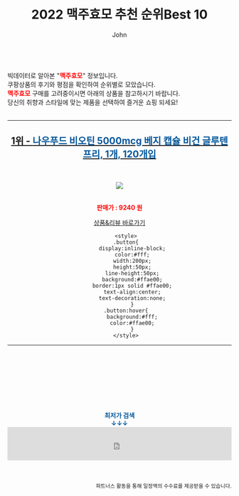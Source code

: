 ﻿---
layout: post
title:  "2022 맥주효모 추천 순위Best 10"
author: John
categories: [ 식품 ]
tags: [ 맥주효모, 맥주효모 효능, 맥주효모 영양제, 맥주효모 탈모 후기, 맥주효모 탈모, 맥주효모 모발, 맥주효모 비오틴, 맥주효모 추천, 맥주효모샴푸 부작용, 맥주효모 먹는법 ]
image: https://static.coupangcdn.com/image/vendor_inventory/fb61/f58e3e4d0abe512dd5966cfc7c6cf913a5feb93f457114ad541aa34f59ba.png 
description: "2022 맥주효모 추천 순위Best 10 관련 상품으로 가장 고객 선호도가 높은 제품입니다."
toc: true
toc_sticky: true
---

<br>
빅데이터로 알아본 "<b><font color='#ff0000'>맥주효모</font></b>" 정보입니다.
<br>
쿠팡상품의 후기와 평점을 확인하여 순위별로 모았습니다.
<br>
<b><font color='#ff0000'>맥주효모</font></b>  구매를 고려중이시면 아래의 상품을 참고하시기 바랍니다.
<br>
당신의 취향과 스타일에 맞는 제품을 선택하여 즐거운 쇼핑 되세요!
<br><br>
<hr>
<p>
    
<center><h2><a href="https://link.coupang.com/re/AFFSDP?lptag=AF7307611&pageKey=1955584555&itemId=3322988636&vendorItemId=72495291625&traceid=V0-153-698fde1fbf65eeb2" target="_blank"><b>1위 - <font color='#01579B'>나우푸드 비오틴 5000mcg 베지 캡슐 비건 글루텐 프리, 1개, 120개입</font></b></a></h2><br>

<a href="https://link.coupang.com/re/AFFSDP?lptag=AF7307611&pageKey=1955584555&itemId=3322988636&vendorItemId=72495291625&traceid=V0-153-698fde1fbf65eeb2" target="_blank"><img src="https://static.coupangcdn.com/image/vendor_inventory/fb61/f58e3e4d0abe512dd5966cfc7c6cf913a5feb93f457114ad541aa34f59ba.png"></a><br><br>

<b><font color='#ff0000'>판매가 : 9240 원</font></b><br>

<a href="https://link.coupang.com/re/AFFSDP?lptag=AF7307611&pageKey=1955584555&itemId=3322988636&vendorItemId=72495291625&traceid=V0-153-698fde1fbf65eeb2" target="_blank" class="button">상품&리뷰 바로가기</a><p>

        <style>
        .button{
            display:inline-block;
            color:#fff;
            width:200px;
            height:50px;
            line-height:50px;
            background:#ffae00;
            border:1px solid #ffae00;
            text-align:center;
            text-decoration:none;
            }
        .button:hover{
            background:#fff;
            color:#ffae00;
            }
        </style>

<hr>

<br><br><br><br><br><br><br>
<center><b><font color='#01579B' size='medium'>최저가 검색<br>
↓↓↓</font></b></center>
<center><iframe src="https://coupa.ng/b1Tbjx" width="100%" height="75" frameborder="0" scrolling="no" referrerpolicy="unsafe-url"></iframe></center>
<br><br>
<p>
<small>
    <div align="right">파트너스 활동을 통해 일정액의 수수료를 제공받을 수 있습니다.</div>
</small>
</p>
